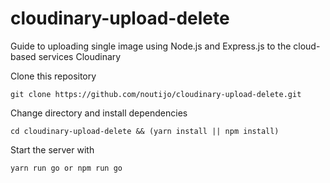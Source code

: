 # cloudinary-upload-delete

Guide to uploading single image using Node.js and Express.js to the cloud-based services Cloudinary 

Clone this repository 
```
git clone https://github.com/noutijo/cloudinary-upload-delete.git
```

Change directory and install dependencies 

```
cd cloudinary-upload-delete && (yarn install || npm install)

```

Start the server  with 
```
yarn run go or npm run go 
```
